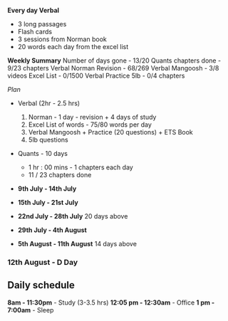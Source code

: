 **Every day Verbal**
- 3 long passages
- Flash cards
- 3 sessions from Norman book 
- 20 words each day from the excel list

**Weekly Summary**
Number of days gone - 13/20
Quants chapters done - 9/23 chapters
Verbal Norman Revision - 68/269
Verbal Mangoosh - 3/8 videos
Excel List - 0/1500
Verbal Practice 5lb - 0/4 chapters 

_Plan_
- Verbal (2hr - 2.5 hrs)
	1. Norman - 1 day - revision + 4 days of study  
	1. Excel List of words - 75/80 words per day
	2. Verbal Mangoosh + Practice (20 questions) + ETS Book
	2. 5lb questions
- Quants - 10 days
	- 1 hr : 00 mins - 1 chapters each day
	-  11 / 23 chapters done

- **9th July - 14th July**
- **15th July - 21st July**
- **22nd July - 28th July**
20 days above
- **29th July - 4th August**
- **5th August - 11th August**
14 days above
### 12th August - D Day

## Daily schedule 
**8am - 11:30pm** - Study (3-3.5 hrs)
**12:05 pm - 12:30am** - Office
**1 pm - 7:00am** - Sleep
